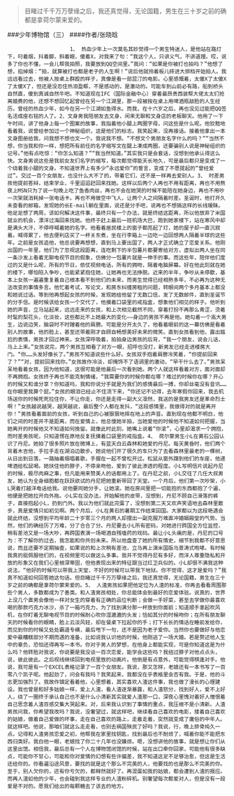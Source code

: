 > 目睹过千千万万孽缘之后，我还真觉得，无论国籍，男生在三十岁之前的确都是拿荷尔蒙来爱的。

###少年博物馆（三）
####作者/张晓晗

						1、 热血少年上一次莫名其妙觉得一个男生特迷人，是他站在路灯下，叼着烟，抖着脚，斜着眼，傻着X，对我来了句：“我这个人，只讲义气，不讲道理。哎，说多了你也不懂，一会儿帮我拍照，我要放到QQ空间里。”我问：“如果是你被打也拍吗？”他想了想，掐掉烟：“拍，就算被打也都是老子的人生啊！”说后他就拎着板儿砖进大排档开始拍人。我远远看过去，他被人按桌上群殴的样子，真像是看一部昆汀的电影。心里感慨着，太傻X了太傻X了太傻X了，但还是没忍住热泪盈眶，不是感动的，是激动的。可能车到山前必有路，船到桥头自然直，傻到真诚自然牛吧。不知道现在IFC（国际金融中心）穿着最昂贵西装帮大佬太太们抢离婚费的他，还想不想回忆起曾经在另一个江湖里，那一段被按在桌上用啤酒瓶敲脸的人生经历。曾经的热血少年，如今在另一个江湖如鱼得水。而我，在十六岁之后，再也没见过能把QQ签名活成座右铭的人了。2、文身男我陪朋友去文身，闲来无聊和文身店的老板聊天。他用了一下午时间，讲了他身上每一个图案的故事，我指着他小腿上两圈字母，问这些是什么呢。他狡黠地看着我，说曾经参加过一个神秘组织，这是他们的标志。我笑起来，没再接话。接着他拿出一本文身图册给我，问我想不想也文一个。我说我不想。“不想文个男朋友名字什么的吗？”“当然不想，你当我和你一样，想把所有前任的名字缩写文在腿上凑成两圈，还要骗别人说是神秘组织的记号。”他有点吃惊：“你怎么知道？”“我当然知道。”其实我只是会套话，没想到他承认得这么快。文身男说这些是我前女友们名字的缩写，每次都觉得能天长地久，可是最后都只是变成了一个绕着我小腿的文身。不知道世界上有多少“永远爱你”的誓言，变成了不愿提起的“曾经爱过”。交过一百个女朋友，也没什么大不了的，带着它们，还不是一样再去爱别人。3、 时差男孩他提前答辩，结束学业，千里迢迢赶回来找她。这样以后两个人再也不用有距离，再也不用熬夜上MSN只为了说一句晚上吃了鱼香肉丝，再也不会在她哭的时候不能陪在她身边，再也不用吵一次架就消耗掉一张电话卡。再也不用做空中飞人，让两个人之间隔着时差。圣诞时，他打开久未查看的邮箱，发现她的长E-mail躺在里面，说还是分手吧，说再也不想搞这样的长线暧昧。他足足想了两周，该如何解决这件事，最终只有一个办法，就是终结这距离，所以他放弃了米国就业的机会，漂洋过海回来找她。他终于赶上最后一班机场大巴，跑到她家楼下，站在寒风中却是满头大汗，不停呼喊着她的名字。他看着居民楼上的窗子都亮起了灯，她的屋子却一直沉寂着。喊得累了，他去便利店买了一杯关东煮，坐在行李箱上一边吃一边回想两人隔着半球的这些年。之前是女孩追他，他总说要再想想，直到马上要出国了，两人才正式确立了恋爱关系。他刚出国的一年里，他们为了忽视这段距离，连吃剩下的半包薯片都要寄给对方，虚拟出两人坐在同一条沙发上看着无聊电视节目的假象，仿佛分一包薯片就是一伸手的事。而这些年，陪伴他们度过的又是什么呢，所有的节日，依仗视频电话，所有的拥吻，隔着电脑屏幕。好在他此刻就在她的楼下，哪怕陷入争吵，也能紧紧抱住她，让她再也无法挣脱。近来的半年，争吵从未停歇，基本上女孩一遍遍重复着自己根本看不到他们的未来，而男生觉得已经相熟多年，不必再为这种无法改变的事情多言。他忙着考试，写论文，和房东纠缠房租的问题，转眼间两个多月基本上都没和她说过话。等到他再想起女孩的时候，发现她给他留了无数口信，发了无数邮件，直到圣诞节的分手信。是时候该给女孩一个交代了，他摸着口袋里的戒指盒，想象他们相见的样子。他听到她的声音，立马站起来，远远走来的女孩，和上次相见截然不同，穿着打扮不再那么青涩，烫着时髦的梨花头，化淡妆，这些都比不上她最大的变化——身边的男孩不再是他。她勾着一个高大男生，边说边笑，脑袋时不时蹭着他的肩膀。可能是分开太久了，他看着眼前的这一幕仿佛是看着别人的故事，他的脸上，甚至还带着刚才自顾自畅想美好未来的微笑。直到女孩看到他，露出尴尬的表情，男孩才回过神来。女孩深呼吸着，拍拍身边男孩的后背，“我一个朋友，说会儿话，马上上来。”女孩说完，两个男孩互相看了对方一眼，招呼也没打，新男友已经走进楼房大门。“你……头发好像长了。”男孩不知道说些什么好。女孩双手抱着肩膀冷笑着，“你提前回来了？”“对，提前回来找你。”女孩故作冷淡，却掩饰不了语调里的激动，“早干什么去了。”男孩呆呆地看着女孩，因为他知道，这很可能是他最后一次看到她。两个人就这样看着对方，面对面却不再拥抱。女孩终于再也不能克制情绪，“我需要你的时候你都在哪？难过的时候你在哪？开心的时候又和谁分享？你知道吗，我和你说分手就是为我们的感情最后一搏，你却丝毫没有音讯……在你眼里我算个屁。”女孩的眼泪已经止不住流下来，“你还记不记得，去年寒假你回来，我去机场送你的时候死死拉住你，不让你走，你还是走得一副大义凛然，我送的是我男友还是革命烈士啊！”女孩越说越哭，越哭越说，最后整个人都在发抖，“这段感情里，我做得对的就是离开你！”男孩看着面前的女孩，听到自己的心被狠狠地摔在地上的声音。直到现在他都不明白，他们之间的时差并不是距离，而在爱情上，他总慢她半拍，当她爱他的时候他不知道如何把握，当她离开的时候他又不知道如何挽留。就像此时此刻，她嘴上说着“你滚”，心里却渴求一个拥抱，而时差男孩呢，只知道愣在原地反复抚摸着口袋里的戒指盒。4、 荷尔蒙男生小L在黄石公园认识了丹尼。她拍了很多照片放在微博上，有蓝天白云森林和她爱的丹尼。每天黄昏时，他们两个背着木吉他，手拉手走在湖泊边散步。她说他们开了很久的车只为了去看森林里最老的一棵树，从日出到日落，一路抽着烟唱着歌，手握在一起不曾松开过。松鼠从窗外蹿到他们的车座，他递啤酒给松鼠喝。她扶住他的脖子，不停亲吻他，爱到了彼此渗透的程度。小L写明信片说起丹尼的时候，极尽肉麻之事，但凡能用来赞美人的话都用上了。在丹尼之前，小L交往了几任大叔男友，她认为全身细胞都在跃跃欲试的丹尼把她重新带回了天堂。一个月后，他们第一次吵架，小L哭着打越洋电话给我。说他要同她分手，让她滚。她在房间里把一切能抱的东西都抱了个遍，他硬是把她拉开向外拖。小L实在没办法，开始解他的皮带，没想到，丹尼不顾自己滑落的裤子，直接抱起小L，扔到门外。我以为他们就此完蛋了，没想到第二天又欢声笑语地去森林里散步，真是爱情只如初见啊。两个月后，小L在黄石的暑期工作结束回国。大家都以为这段艳遇会就此终结，没想到平均年龄二十岁零三个月的两人却摆出一副克服万难直冲婚姻殿堂的气势。当然，他们的确经历了万难，分了合合了分。丹尼要去小L所有密码，对她进行跨国全方位监控，稍有差池又是一场大吵，再跨国表演一场喝酒自残嗑药的戏码。最让小L头痛的是，丹尼的口号为：不了解你的过去，我怎能和你共创未来。所以他盘查了她的所有情史，细节到我都不好意思说，而且还要不定期抽查，如果说的和上次稍有差池，立马再上演米国版马景涛式咆哮。有时候我真的挺佩服他们的，在视频里可以做这么多事。我并不觉得丹尼有多好，而洋人尊重隐私和开放的形象又在我们心里根深蒂固，但他表现出来的特征跟当过红卫兵似的。小L却很不满我这种说法，“他好的时候可以带我上天堂，不好的时候可以带我下地狱。你不觉得，这才是爱吗？”我真不知道如何回答她这句话。但目睹过千千万万孽缘之后，我还真觉得，无论国籍，男生在三十岁之前的确都是拿荷尔蒙来爱的。5、 人渣男孩如果把他定位为人渣的标准，你再去看看周围那些个男人，多数都成为了善类。和人渣男孩相处，你总能体会到最好的恋爱体验。说真的，世界上没几个直男会像他一样对女生的穿着有正确的品位判断；会做一手好菜，甚至去学做你最喜欢喝的那款巧克力冰沙，杀了一箱巧克力，为了找到满分那一杯放到你面前；知道顺手拿起吹风机，在你盯着无聊电视节目的时候耐心吹你湿漉漉的头发；恰如其分的时候吻你；在所有朋友聊天的时候看你的眼睛，脸上云淡风轻，却在餐桌下拉起你的手；打下长长的情话在睡前发给你，而见到你的时候又处处霸道专横，最后甩下一句，还不是因为老子爱你。当然你也要做好与他恋爱中最糟糕部分不期而遇的准备，比如说我认识他的时候，他刚逃了一场大婚。若是赘述他人生中的辜负，恐怕还得再写一本书。你对于男人的梦想，在他身上都能实现，可是你知道这是为什么吗？他转脸对我说，你说要是我没谈一百次恋爱，能学会这些吗？我扭过脖子对他点点头，说，彼此彼此。之后视线继续回到电视里放的动画片。他倒是有点意外，可能觉得棋逢对手。他说，我可是有一个EXCEL表格记录了一百个女朋友。我说，那又怎样，老娘还有一本书写了一百零八个凯子呢。他起劲了，问会有我吗？我笑起来，我都没在乎表格里会否有我。于是，他的斗志更加强烈了。我故作镇定看着他，心里想着，其实喜欢人渣这件事，我也做了漫长的心理建设。我也曾是和好多姑娘一样，爱上人渣，看人渣逐渐暴露，和人渣怒分，找到好人，爱不上好人，绕了一圈终于承认自己也不是什么小清新其实就爱人渣那一口，深夜心里愧对着好人憎恨着自己思念着人渣百感交集大哭起来。对，后来我认识到了事情的重点，我压根不是小清新。人渣男孩问我，你希望我改吗？我说，没奢望过，就这样吧，继续看自己喜欢的电影，搂着自己喜欢的姑娘，做着自己爱做的坏事，走在自己喜欢的路上，走着走着，突然就变成了庸俗的中年人。就这样吧。他说，那咱们就这么走走看，也别去祸国殃民了好吗？我说，行，晚上排骨炖久一点。记得和人渣男孩恋爱之初，他帮我在家里找钥匙，找到最后也不耐烦了，喊着你能不能把东西归类好。我白他一眼，老娘找了你二十几年也没嫌烦。嗯，没想讲他的故事，就是想让你们从这里出馆。相信我，最后总有一个人在博物馆闭馆的时候，站在出口牵你回家，可能他有很多缺点，可能你不甘心，可能和你对爱情的幻想有些许偏差，我不知道这足不足够治愈，但这是生活还给你的。你看遍沿途风景，要找的就是这个那么不完美的人，他要找的也是那么不完美的你。至于，别人欠你的，还有你亏欠的，都释然就好了。再混蛋如我的姑娘，都会遭到人渣的报应。而再人渣如他的少年，也会碰到我这样专业的人渣粉碎机。别奢望每次都爱对人，但是没有一段爱是不对的。愿我们给出的每颗糖去了该去的地方。			  		